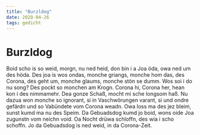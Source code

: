 ```yaml
---
title: "Burzldog"
date: 2020-04-26
tags: gedicht
---
```

# Burzldog

Boid scho is so weid,
morgn, nu ned heid,
don bin i a Joa öda,
owa ned um des höda.
Des joa is wos ondas,
monche griangs, monche hom das,
des Corona, des geht um,
monche glaums, monche stön se dumm.
Wos soi i do nu song?
Des pockt so monchen am Krogn.
Corona hi, Corona her,
hean kon i des nimmamehr.
Dea gonze Schaß,
mocht mi sche longsom haß.
Nu dazua won monche so ignorant,
si in Vaschwörungen varant,
si und ondre gefärdn
und so Vabündete vom Corona weadn.
Owa loss ma des jez bleim,
sunst kumd ma nu des Speim.
Da Gebuadsdog kumd jo boid,
wons oide Joa zugunstn vom neichn void.
Oa Nocht drüwa schloffn,
des wia i scho schoffn.
Jo da Gebuadsdog is ned weid,
in da Corona-Zeit.
